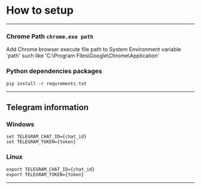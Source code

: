 # How to setup 

---

### Chrome Path `chrome.exe path`
Add Chrome browser execute file path to System Environment variable 'path' 
such like 'C:\Program Files\Google\Chrome\Application'

### Python dependencies packages
```shell
pip install -r requrements.txt
```
---
## Telegram information

### Windows
```shell
set TELEGRAM_CHAT_ID={chat_id}
set TELEGRAM_TOKEN={token}
```

### Linux
```shell
export TELEGRAM_CHAT_ID={chat_id}
export TELEGRAM_TOKEN={token}
```
---
